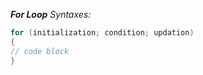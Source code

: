 **_For Loop_**
_Syntaxes:_
````Java
for (initialization; condition; updation) 
{
// code block
}
````

